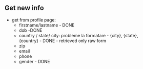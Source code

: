 ## Get new info
- get from profile page:
    - firstname/lastname - DONE
    - dob -DONE
    - country / state/ city: probleme la formatare - {city}, {state}, {country} - DONE - retrieved only raw form
    - zip
    - email
    - phone
    - gender - DONE

